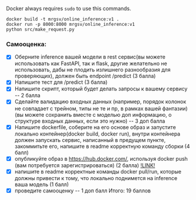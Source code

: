 Docker always requires `sudo` to use this commands.
~~~
docker build -t mrgsv/online_inference:v1 .
docker run -p 8000:8000 mrgsv/online_inference:v1
python src/make_request.py 
~~~

### Самооценка:
- [X] Оберните inference вашей модели в rest сервис(вы можете использовать как FastAPI, так и flask, другие желательно не использовать, дабы не плодить излишнего разнообразия для проверяющих), должен быть endpoint /predict (3 балла)
- [X] Напишите тест для /predict  (3 балла)
- [X] Напишите скрипт, который будет делать запросы к вашему сервису -- 2 балла
- [X] Сделайте валидацию входных данных (например, порядок колонок не совпадает с трейном, типы не те и пр, в рамках вашей фантазии)  (вы можете сохранить вместе с моделью доп информацию, о структуре входных данных, если это нужно) -- 3 доп балла
- [X] Напишите dockerfile, соберите на его основе образ и запустите локально контейнер(docker build, docker run), внутри контейнера должен запускать сервис, написанный в предущем пункте, закоммитьте его, напишите в readme корректную команду сборки (4 балл)
- [X] опубликуйте образ в https://hub.docker.com/, используя docker push (вам потребуется зарегистрироваться) (2 балла) [!LINK!](https://hub.docker.com/r/mrgsv/online_inference)
- [X] напишите в readme корректные команды docker pull/run, которые должны привести к тому, что локально поднимется на inference ваша модель (1 балл)
- [X] проведите самооценку -- 1 доп балл
Итого: 19 баллов
